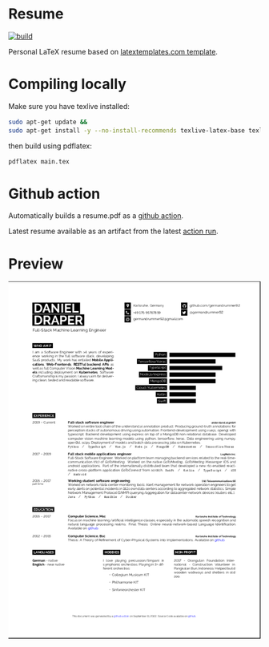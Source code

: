 # Resume
[![build](https://github.com/Germandrummer92/resume/actions/workflows/main.yml/badge.svg)](https://github.com/Germandrummer92/resume/actions/workflows/main.yml)

Personal LaTeX resume based on [latextemplates.com template](https://www.latextemplates.com/template/developer-cv).

# Compiling locally

Make sure you have texlive installed:

```bash
sudo apt-get update &&
sudo apt-get install -y --no-install-recommends texlive-latex-base texlive-fonts-recommended texlive-fonts-extra texlive-latex-extra
```

then build using pdflatex:

```bash
pdflatex main.tex
```


# Github action

Automatically builds a resume.pdf as a [github action](./.github/workflows/main.yml). 

Latest resume available as an artifact from the latest [action run](https://github.com/Germandrummer92/resume/actions/workflows/main.yml).

# Preview

![preview of the output resume](preview.png "preview of the output")


